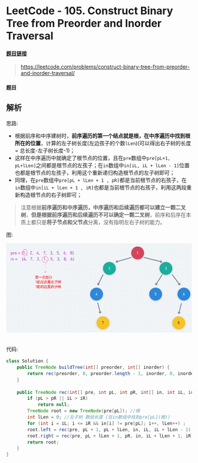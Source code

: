# LeetCode - 105. Construct Binary Tree from Preorder and Inorder Traversal

#### [题目链接](https://leetcode.com/problems/construct-binary-tree-from-preorder-and-inorder-traversal/)

> https://leetcode.com/problems/construct-binary-tree-from-preorder-and-inorder-traversal/

#### 题目

## 解析

思路:

 - 根据前序和中序建树时，**前序遍历的第一个结点就是根，在中序遍历中找到根所在的位置**，计算的左子树长度(左边孩子的个数`lLen`)(可以得出右子树的长度 = 总长度-左子树长度-1)；
 - 这样在中序遍历中就确定了根节点的位置，且在`pre`数组中`pre[pL+1, pL+lLen]`之间都是根节点的左孩子；在`in`数组中`in[iL, iL + lLen - 1]`位置也都是根节点的左孩子，利用这个重新递归构造根节点的左子树即可；
 - 同理，在`pre`数组中`pre[pL + lLen + 1 , pR]`都是当前根节点的右孩子，在`in`数组中`in[iL + lLen + 1 , iR]`也都是当前根节点的右孩子，利用这两段重新构造根节点的右子树即可；

> 注意根据**前序遍历和中序遍历，中序遍历和后续遍历都可以建立一颗二叉树**，**但是根据前序遍历和后续遍历不可以确定一颗二叉树**，前序和后序在本质上都只是**将子节点和父节点**分离，没有指明左右子树的能力。

图:

<div align="center"><img src="assets/1554710957308.png"></div><br>

代码:

```java
class Solution {
    public TreeNode buildTree(int[] preorder, int[] inorder) {
        return rec(preorder, 0, preorder.length - 1, inorder, 0, inorder.length - 1);
    }

    public TreeNode rec(int[] pre, int pL, int pR, int[] in, int iL, int iR) {
        if (pL > pR || iL > iR)
            return null;
        TreeNode root = new TreeNode(pre[pL]); //根
        int lLen = 0; //左子树 数组长度 (在in数组中找到pre[pL](根))
        for (int i = iL; i <= iR && in[i] != pre[pL]; i++, lLen++) ;
        root.left = rec(pre, pL + 1, pL + lLen, in, iL, iL + lLen - 1); //pre[pL]和in[iL + iLen]是根
        root.right = rec(pre, pL + lLen + 1, pR, in, iL + lLen + 1, iR);
        return root;
    }
}
```

